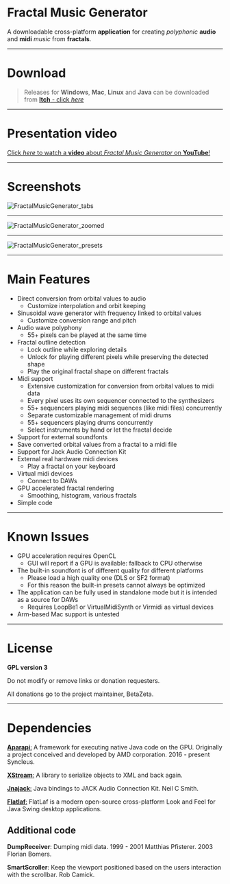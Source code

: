 # Fractal Music Generator

A downloadable cross-platform **application** for creating *polyphonic* **audio** and **midi** *music* from **fractals**.

* * *

# Download

> Releases for **Windows**, **Mac**, **Linux** and **Java** can be downloaded from [**Itch** - click *here*](https://betazeta.itch.io/fractal-music-generator)

* * *

# Presentation video

[Click *here* to watch a **video** about *Fractal Music Generator* on **YouTube**!](https://youtu.be/iOqTAKswWEk)

* * *

# Screenshots

![FractalMusicGenerator_tabs](https://img.itch.zone/aW1hZ2UvMTUwMzkwOC84ODE0Mzk1LnBuZw==/original/K0L9aG.png)

* * *

![FractalMusicGenerator_zoomed](https://img.itch.zone/aW1hZ2UvMTUwMzkwOC84ODE0Mzk2LnBuZw==/original/roRJfn.png)

* * *

![FractalMusicGenerator_presets](https://img.itch.zone/aW1hZ2UvMTUwMzkwOC84ODE0NDE0LnBuZw==/original/XIfs3C.png)

* * *

# Main Features

- Direct conversion from orbital values to audio
  - Customize interpolation and orbit keeping 
- Sinusoidal wave generator with frequency linked to orbital values
  - Customize conversion range and pitch
- Audio wave polyphony
  - 55+ pixels can be played at the same time
- Fractal outline detection
  - Lock outline while exploring details
  - Unlock for playing different pixels while preserving the detected shape
  - Play the original fractal shape on different fractals
- Midi support
  - Extensive customization for conversion from orbital values to midi data
  - Every pixel uses its own sequencer connected to the synthesizers
  - 55+ sequencers playing midi sequences (like midi files) concurrently
  - Separate customizable management of midi drums
  - 55+ sequencers playing drums concurrently
  - Select instruments by hand or let the fractal decide
- Support for external soundfonts
- Save converted orbital values from a fractal to a midi file
- Support for Jack Audio Connection Kit
- External real hardware midi devices
  - Play a fractal on your keyboard
- Virtual midi devices
  - Connect to DAWs
- GPU accelerated fractal rendering
  - Smoothing, histogram, various fractals
- Simple code  

* * *

# Known Issues

- GPU acceleration requires OpenCL
  - GUI will report if a GPU is available: fallback to CPU otherwise
- The built-in soundfont is of different quality for different platforms
  - Please load a high quality one (DLS or SF2 format)​
  - For this reason the built-in presets cannot always be optimized​
- The application can be fully used in standalone mode but it is intended as a source for DAWs​
  - Requires LoopBe1 or VirtualMidiSynth or Virmidi as virtual devices
- Arm-based Mac support is untested

* * *

# License

**GPL version 3**

Do not modify or remove links or donation requesters.

All donations go to the project maintainer, BetaZeta.

* * *

# Dependencies

[**Aparapi**:](https://aparapi.com/)
A framework for executing native Java code on the GPU.
Originally a project conceived and developed by AMD corporation.
2016 - present Syncleus.

[**XStream**:](https://x-stream.github.io/)
A library to serialize objects to XML and back again.

[**Jnajack**:](https://github.com/jaudiolibs/jnajack)
Java bindings to JACK Audio Connection Kit. Neil C Smith.

[**Flatlaf**:](https://www.formdev.com/flatlaf/)
FlatLaf is a modern open-source cross-platform Look and Feel for Java Swing desktop applications.


## Additional code

**DumpReceiver**:
Dumping midi data. 1999 - 2001 Matthias Pfisterer. 2003 Florian Bomers.

**SmartScroller**:
Keep the viewport positioned based on the users interaction with the scrollbar. Rob Camick.
